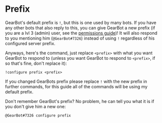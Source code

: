 # Prefix

GearBot's default prefix is `!`, but this is one used by many bots. If you have any other bots that also reply to this, you can give GearBot a new prefix (if you are a lvl 3 (admin) user, see the [permissions guide](../intro_permissions))!
It will also respond to you mentioning him (`@GearBot#7326`) instead of using `!` regardless of his configured server prefix.

Anyways, here's the command, just replace `<prefix>` with what you want GearBot to respond to (unless you want GearBot to respond to `<prefix>`, if so that's fine, don't replace it):

```
!configure prefix <prefix>
```

If you changed GearBots prefix please replace `!` with the new prefix in further commands, for this guide all of the commands will be using my default prefix.

Don't remember GearBot's prefix? No problem, he can tell you what it is if you don't give him a new one:

```
@GearBot#7326 configure prefix
```
